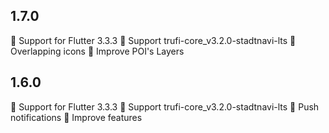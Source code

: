 ## 1.7.0
🎉 Support for Flutter 3.3.3
🎉 Support trufi-core_v3.2.0-stadtnavi-lts
🎉 Overlapping icons
🎉 Improve POI's Layers

## 1.6.0
🎉 Support for Flutter 3.3.3
🎉 Support trufi-core_v3.2.0-stadtnavi-lts
🎉 Push notifications
🎉 Improve features